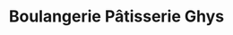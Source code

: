 ---
title: "Boulangerie Pâtisserie Ghys"
url: /villeneuve-dascq/boulangerie-patisserie-ghys/
shop: Bäckerei
---